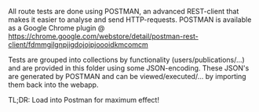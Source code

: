 All route tests are done using POSTMAN, an advanced REST-client that makes it easier to analyse and send HTTP-requests.
POSTMAN is available as a Google Chrome plugin @ https://chrome.google.com/webstore/detail/postman-rest-client/fdmmgilgnpjigdojojpjoooidkmcomcm

Tests are grouped into collections by functionality (users/publications/...) and are provided in this folder using some JSON-encoding.
These JSON's are generated by POSTMAN and can be viewed/executed/... by importing them back into the webapp.

TL;DR: Load into Postman for maximum effect!